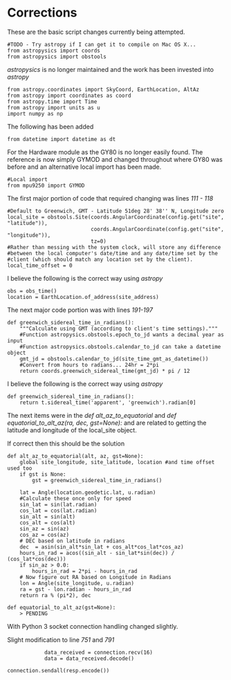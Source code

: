 # Corrections

These are the basic script changes currently being attempted.

```
#TODO - Try astropy if I can get it to compile on Mac OS X...
from astropysics import coords
from astropysics import obstools
```

*astropysics* is no longer maintained and the work has been invested into *astropy*

```
from astropy.coordinates import SkyCoord, EarthLocation, AltAz
from astropy import coordinates as coord
from astropy.time import Time
from astropy import units as u
import numpy as np
```

The following has been added

```
from datetime import datetime as dt
```

For the Hardware module as the GY80 is no longer easily found. The reference is now simply GYMOD and changed throughout where GY80 was before and an alternative local import has been made.

```
#Local import
from mpu9250 import GYMOD
```

The first major portion of code that required changing was lines *111 - 118*

```
#Default to Greenwich, GMT - Latitude 51deg 28' 38'' N, Longitude zero
local_site = obstools.Site(coords.AngularCoordinate(config.get("site", "latitude")),
                           coords.AngularCoordinate(config.get("site", "longitude")),
                           tz=0)
#Rather than messing with the system clock, will store any difference
#between the local computer's date/time and any date/time set by the
#client (which should match any location set by the client).
local_time_offset = 0
```

I believe the following is the correct way using *astropy*

```
obs = obs_time()
location = EarthLocation.of_address(site_address)
```

The next major code portion was with lines *191-197*

```
def greenwich_sidereal_time_in_radians():
    """Calculate using GMT (according to client's time settings)."""
    #Function astropysics.obstools.epoch_to_jd wants a decimal year as input
    #Function astropysics.obstools.calendar_to_jd can take a datetime object
    gmt_jd = obstools.calendar_to_jd(site_time_gmt_as_datetime())
    #Convert from hours to radians... 24hr = 2*pi
    return coords.greenwich_sidereal_time(gmt_jd) * pi / 12
```

I believe the following is the correct way using *astropy*

```
def greenwich_sidereal_time_in_radians():
    return t.sidereal_time('apparent', 'greenwich').radian[0] 
```

The next items were in the *def alt_az_to_equatorial* and *def equatorial_to_alt_az(ra, dec, gst=None):* and are related to getting the latitude and longitude of the local_site object.

If correct then this should be the solution

```
def alt_az_to_equatorial(alt, az, gst=None):
    global site_longitude, site_latitude, location #and time offset used too
    if gst is None:
        gst = greenwich_sidereal_time_in_radians()

    lat = Angle(location.geodetic.lat, u.radian)
    #Calculate these once only for speed
    sin_lat = sin(lat.radian)
    cos_lat = cos(lat.radian)
    sin_alt = sin(alt)
    cos_alt = cos(alt)
    sin_az = sin(az)
    cos_az = cos(az)
    # DEC based on latitude in radians
    dec  = asin(sin_alt*sin_lat + cos_alt*cos_lat*cos_az)
    hours_in_rad = acos((sin_alt - sin_lat*sin(dec)) / (cos_lat*cos(dec)))
    if sin_az > 0.0:
        hours_in_rad = 2*pi - hours_in_rad
    # Now figure out RA based on Longitude in Radians
    lon = Angle(site_longitude, u.radian)
    ra = gst - lon.radian - hours_in_rad
    return ra % (pi*2), dec

def equatorial_to_alt_az(gst=None):
    > PENDING
```

With Python 3 socket connection handling changed slightly.

Slight modification to line *751* and *791*

```
            data_received = connection.recv(16)
            data = data_received.decode()
```

```
connection.sendall(resp.encode())
```